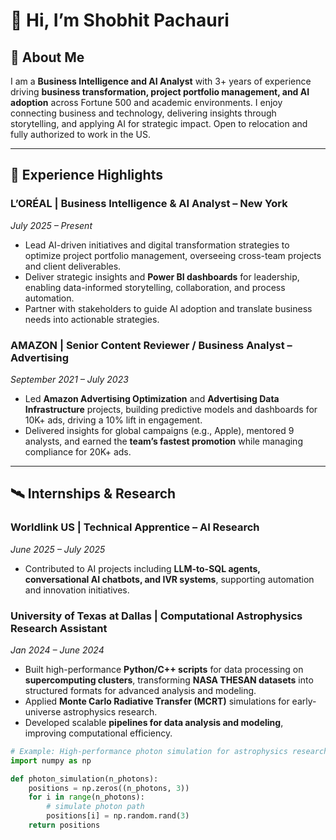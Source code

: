 # 👋 Hi, I’m Shobhit Pachauri

## 🚀 About Me
I am a **Business Intelligence and AI Analyst** with 3+ years of experience driving **business transformation, project portfolio management, and AI adoption** across Fortune 500 and academic environments. I enjoy connecting business and technology, delivering insights through storytelling, and applying AI for strategic impact. Open to relocation and fully authorized to work in the US.

---

## 💼 Experience Highlights

### **L’ORÉAL | Business Intelligence & AI Analyst – New York**
*July 2025 – Present*
- Lead AI-driven initiatives and digital transformation strategies to optimize project portfolio management, overseeing cross-team projects and client deliverables.
- Deliver strategic insights and **Power BI dashboards** for leadership, enabling data-informed storytelling, collaboration, and process automation.
- Partner with stakeholders to guide AI adoption and translate business needs into actionable strategies.

### **AMAZON | Senior Content Reviewer / Business Analyst – Advertising**
*September 2021 – July 2023*
- Led **Amazon Advertising Optimization** and **Advertising Data Infrastructure** projects, building predictive models and dashboards for 10K+ ads, driving a 10% lift in engagement.
- Delivered insights for global campaigns (e.g., Apple), mentored 9 analysts, and earned the **team’s fastest promotion** while managing compliance for 20K+ ads.

---

## 🛰️ Internships & Research

### **Worldlink US | Technical Apprentice – AI Research**
*June 2025 – July 2025*
- Contributed to AI projects including **LLM-to-SQL agents, conversational AI chatbots, and IVR systems**, supporting automation and innovation initiatives.

### **University of Texas at Dallas | Computational Astrophysics Research Assistant**
*Jan 2024 – June 2024*
- Built high-performance **Python/C++ scripts** for data processing on **supercomputing clusters**, transforming **NASA THESAN datasets** into structured formats for advanced analysis and modeling.
- Applied **Monte Carlo Radiative Transfer (MCRT)** simulations for early-universe astrophysics research.
- Developed scalable **pipelines for data analysis and modeling**, improving computational efficiency.

```python
# Example: High-performance photon simulation for astrophysics research
import numpy as np

def photon_simulation(n_photons):
    positions = np.zeros((n_photons, 3))
    for i in range(n_photons):
        # simulate photon path
        positions[i] = np.random.rand(3)
    return positions
